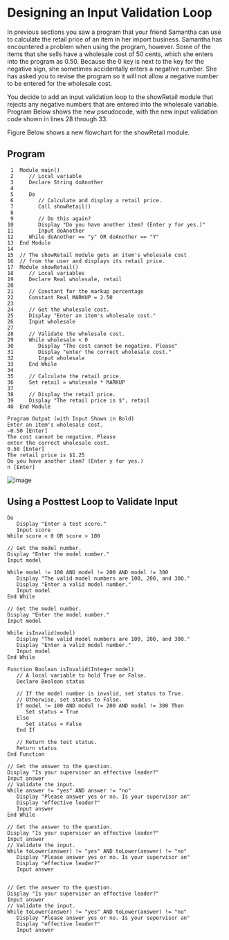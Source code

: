# Designing an Input Validation Loop

In previous sections you saw a program that your friend Samantha can use to calculate the retail price of an item in her import business. Samantha has encountered a problem when using the program, however. Some of the items that she sells have a wholesale cost of 50 cents, which she enters into the program as 0.50. Because the 0 key is next to the key for the negative sign, she sometimes accidentally enters a negative number. She has asked you to revise the program so it will not allow a negative number to be entered for the wholesale cost.

You decide to add an input validation loop to the showRetail module that rejects any negative numbers that are entered into the wholesale variable. Program Below shows the new pseudocode, with the new input validation code shown in lines 28 through 33.

Figure Below shows a new flowchart for the showRetail module.

## Program
```
 1  Module main()
 2     // Local variable
 3     Declare String doAnother
 4     
 5     Do
 6        // Calculate and display a retail price.
 7        Call showRetail()
 8        
 9        // Do this again?
10        Display "Do you have another item? (Enter y for yes.)"
11        Input doAnother
12     While doAnother == "y" OR doAnother == "Y"
13  End Module
14
15  // The showRetail module gets an item's wholesale cost
16  // from the user and displays its retail price.
17  Module showRetail()
18     // Local variables
19     Declare Real wholesale, retail
20
21     // Constant for the markup percentage
22     Constant Real MARKUP = 2.50
23
24     // Get the wholesale cost.
25     Display "Enter an item's wholesale cost."
26     Input wholesale
27    
28     // Validate the wholesale cost.
29     While wholesale < 0
30        Display "The cost cannot be negative. Please"
31        Display "enter the correct wholesale cost."
32        Input wholesale
33     End While
34   
35     // Calculate the retail price.
36     Set retail = wholesale * MARKUP
37   
38     // Display the retail price.
39     Display "The retail price is $", retail
40  End Module
```
```
Program Output (with Input Shown in Bold)
Enter an item's wholesale cost.
−0.50 [Enter]
The cost cannot be negative. Please
enter the correct wholesale cost.
0.50 [Enter]
The retail price is $1.25
Do you have another item? (Enter y for yes.)
n [Enter]
```
![image](https://user-images.githubusercontent.com/47218880/67502018-d995d980-f64a-11e9-87f0-9dc7dc5d7005.png)

## Using a Posttest Loop to Validate Input
```
Do
   Display "Enter a test score."
   Input score
While score < 0 OR score > 100
```
```
// Get the model number.
Display "Enter the model number."
Input model

While model != 100 AND model != 200 AND model != 300
   Display "The valid model numbers are 100, 200, and 300."
   Display "Enter a valid model number."
   Input model
End While

```
```
// Get the model number.
Display "Enter the model number."
Input model

While isInvalid(model)
   Display "The valid model numbers are 100, 200, and 300."
   Display "Enter a valid model number."
   Input model
End While

Function Boolean isInvalid(Integer model)
   // A local variable to hold True or False.
   Declare Boolean status

   // If the model number is invalid, set status to True.
   // Otherwise, set status to False.
   If model != 100 AND model != 200 AND model != 300 Then
      Set status = True
   Else
      Set status = False
   End If

   // Return the test status.
   Return status
End Function
```
```
// Get the answer to the question.
Display "Is your supervisor an effective leader?"
Input answer
// Validate the input.
While answer != "yes" AND answer != "no"
   Display "Please answer yes or no. Is your supervisor an"
   Display "effective leader?"
   Input answer
End While
```
```
// Get the answer to the question.
Display "Is your supervisor an effective leader?"
Input answer
// Validate the input.
While toLower(answer) != "yes" AND toLower(answer) != "no"
   Display "Please answer yes or no. Is your supervisor an"
   Display "effective leader?"
   Input answer
   
```
```
// Get the answer to the question.
Display "Is your supervisor an effective leader?"
Input answer
// Validate the input.
While toLower(answer) != "yes" AND toLower(answer) != "no"
   Display "Please answer yes or no. Is your supervisor an"
   Display "effective leader?"
   Input answer
 ```
 




